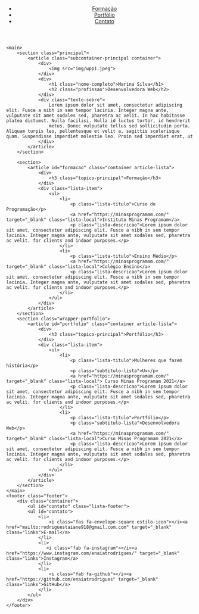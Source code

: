 <!DOCTYPE html>
<html lang="pt-br">
<head>
    <link  rel="shortcut icon"href="/img/profiller.jpeg">
    <title>Portfólio Amanda Silva</title>
    <meta charset="UTF-8">
    <meta http-equiv="X-UA-Compatible" content="IE=edge">
    <meta name="viewport" content="width=device-width, initial-scale=1.0">
    <script src="https://use.fontawesome.com/releases/v5.15.3/js/all.js" data-auto-replace-svg="nest"></script>
    <link rel="stylesheet" href="https://cdnjs.cloudflare.com/ajax/libs/font-awesome/4.7.0/css/font-awesome.min.css">
    <link rel="stylesheet" href="index.css">
</head>
<body>
    <header class="header-menu">
        <nav>
            <ul class="lista-menu">
                <li>
                    <a href="#formacao">Formação</a>
                </li>
                <li>
                    <a href="#portfolio">Portfólio</a>
                </li>
                <li>
                    <a href="#contato">Contato</a>
                </li>
            </ul>
        </nav>
    </header>
    
    <main>
        <section class="principal">
            <article class="subcontainer-principal container">
                <div>
                    <img src="img/wpp1.jpeg">
                </div>
                <div>
                    <h1 class="nome-completo">Marina Silva</h1>
                    <h2 class="profissao">Desenvolvedora Web</h2>
                </div>
                <div class="texto-sobre">
                    Lorem ipsum dolor sit amet, consectetur adipiscing elit. Fusce a nibh in sem tempor lacinia. Integer magna ante, vulputate sit amet sodales sed, pharetra ac velit. In hac habitasse platea dictumst. Nulla facilisi. Nulla id luctus tortor, id hendrerit
                    metus. Donec vulputate tellus sed sollicitudin porta. Aliquam turpis leo, pellentesque et velit a, sagittis scelerisque quam. Suspendisse imperdiet molestie leo. Proin sed imperdiet erat, ut
                </div>
            </article>
        </section>

        <section>
            <article id="formacao" class="container article-lista">
                <div>
                    <h3 class="topico-principal">Formação</h3>
                </div>
                <div class="lista-item">
                    <ul>
                        <li>
                            <p class="lista-titulo">Curso de Programação</p>
                            <a href="https://minasprogramam.com/" target="_blank" class="lista-local">Instituto Minas Programam</a>
                            <p class="lista-descricao">Lorem ipsum dolor sit amet, consectetur adipiscing elit. Fusce a nibh in sem tempor lacinia. Integer magna ante, vulputate sit amet sodales sed, pharetra ac velit. for clients and indoor purposes.</p>
                        </li>
                        <li>
                            <p class="lista-titulo">Ensino Médio</p>
                            <a href="https://minasprogramam.com/" target="_blank" class="lista-local">Colégio Ensino</a>
                            <p class="lista-descricao">Lorem ipsum dolor sit amet, consectetur adipiscing elit. Fusce a nibh in sem tempor lacinia. Integer magna ante, vulputate sit amet sodales sed, pharetra ac velit. for clients and indoor purposes.</p>
                        </li>
                    </ul>
                </div>
            </article>
        </section>
        <section class="wrapper-portfolio">
            <article id="portfolio" class="container article-lista">
                <div>
                    <h3 class="topico-principal">Portfólio</h3>
                </div>
                <div class="lista-item">
                    <ul>
                        <li>
                            <p class="lista-titulo">Mulheres que fazem história</p>
                            <p class="subtitulo-lista">Ux</p>
                            <a href="https://minasprogramam.com/" target="_blank" class="lista-local"> Curso Minas Programam 2021</a>
                            <p class="lista-descricao">Lorem ipsum dolor sit amet, consectetur adipiscing elit. Fusce a nibh in sem tempor lacinia. Integer magna ante, vulputate sit amet sodales sed, pharetra ac velit. for clients and indoor purposes.</p>
                        </li>
                        <li>
                            <p class="lista-titulo">Portfólio</p>
                            <p class="subtitulo-lista">Desenvolvedora Web</p>
                            <a href="https://minasprogramam.com/" target="_blank" class="lista-local">Curso Minas Programam 2021</a>
                            <p class="lista-descricao">Lorem ipsum dolor sit amet, consectetur adipiscing elit. Fusce a nibh in sem tempor lacinia. Integer magna ante, vulputate sit amet sodales sed, pharetra ac velit. for clients and indoor purposes.</p>
                        </li>
                    </ul>
                </div>
            </article>
        </section>
    </main>
    <footer class="footer">
        <div class="container">
            <ul id="contato" class="lista-footer">
            <ul id="contato">
                <li>
                    <i class="fas fa-envelope-square estilo-icon"></i><a href="mailto:rodriguestaiane918@gmail.com.com" target="_blank" class="links">E-mail</a>
                </li>
                <li>
                   <i class="fab fa-instagram"></i><a href="https://www.instagram.com/enaiatrodrigues/" target="_blank" class="links">Instagram</a>
                </li>
                <li>
                    <i class="fab fa-github"></i><a href="https://github.com/enaiatrodrigues" target="_blank" class="links">GitHub</a>
                </li>
            </ul>
        </div>
    </footer>
</body>
</html>
